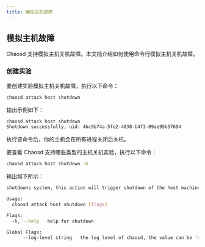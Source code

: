```yaml
---
title: 模拟主机故障
---
```


## 模拟主机故障

Chaosd 支持模拟主机关机故障。本文档介绍如何使用命令行模拟主机关机故障。

### 创建实验

要创建实验模拟主机关机故障，执行以下命令：

```bash
chaosd attack host shutdown
```

输出示例如下：

```bash
chaosd attack host shutdown
Shutdown successfully, uid: 4bc9b74a-5fe2-4038-b4f3-09ae95b57694
```

执行该命令后，你的主机会在所有进程关闭后关机。

要查看 Chaosd 支持哪些类型的主机关机实验，执行以下命令：

```bash
chaosd attack host shutdown -h
```

输出如下所示：

```bash
shutdowns system, this action will trigger shutdown of the host machine

Usage:
  chaosd attack host shutdown [flags]

Flags:
  -h, --help   help for shutdown

Global Flags:
      --log-level string   the log level of chaosd, the value can be 'debug', 'info', 'warn' and 'error'
```
